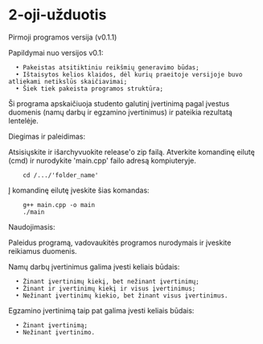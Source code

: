 # 2-oji-užduotis

Pirmoji programos versija (v0.1.1)

Papildymai nuo versijos v0.1:

      • Pakeistas atsitiktiniu reikšmių generavimo būdas;
      • Ištaisytos kelios klaidos, dėl kurių praeitoje versijoje buvo atliekami netikslūs skaičiavimai;
      • Šiek tiek pakeista programos struktūra;

Ši programa apskaičiuoja studento galutinį įvertinimą pagal įvestus duomenis (namų darbų ir egzamino įvertinimus) ir pateikia rezultatą lentelėje.

Diegimas ir paleidimas:

   Atsisiųskite ir išarchyvuokite release'o zip failą.
   Atverkite komandinę eilutę (cmd) ir nurodykite 'main.cpp' failo adresą kompiuteryje.

        cd /.../'folder_name'

   Į komandinę eilutę įveskite šias komandas:

        g++ main.cpp -o main
        ./main
 
Naudojimasis:
 
  Paleidus programą, vadovaukitės programos nurodymais ir įveskite reikiamus duomenis.
  
Namų darbų įvertinimus galima įvesti keliais būdais:
      
      • Žinant įvertinimų kiekį, bet nežinant įvertinimų;
      • Žinant ir įvertinimų kiekį ir visus įvertinimus;
      • Nežinant įvertinimų kiekio, bet žinant visus įvertinimus.

Egzamino įvertinimą taip pat galima įvesti keliais būdais:
      
      • Žinant įvertinimą;
      • Nežinant įvertinimo.
